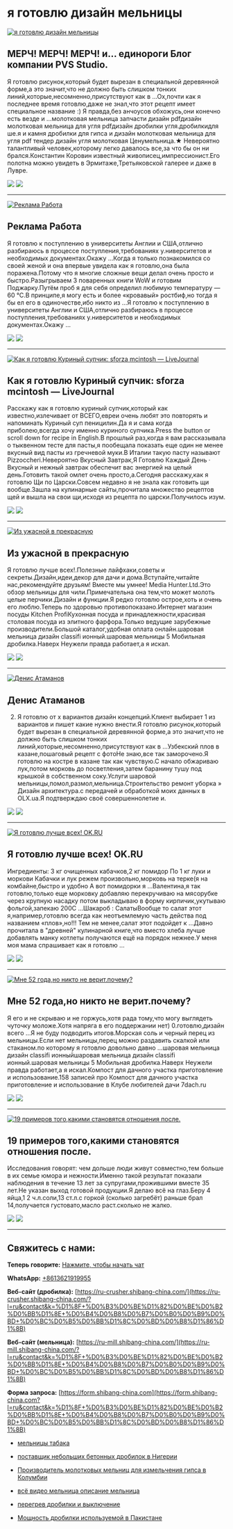 # я готовлю дизайн мельницы

<a href="https://swt.shibang-china.com/?l=ru&img&k=%D1%8F+%D0%B3%D0%BE%D1%82%D0%BE%D0%B2%D0%BB%D1%8E+%D0%B4%D0%B8%D0%B7%D0%B0%D0%B9%D0%BD+%D0%BC%D0%B5%D0%BB%D1%8C%D0%BD%D0%B8%D1%86%D1%8B" target="_blank">![я готовлю дизайн мельницы](http://static.shibang-china.com/all-800x300/1345.jpg)</a>

## МЕРЧ! МЕРЧ! МЕРЧ! и… единороги Блог компании PVS Studio.
Я готовлю рисунок,который будет вырезан в специальной деревянной форме,а это значит,что не должно быть слишком тонких линий,которые,несомненно,присутствуют как в …Ох,почти как я последнее время готовлю,даже не знал,что этот рецепт имеет специальное название :) Я правда,без анчоусов обхожусь,они конечно есть везде и …молотковая мельница запчасти дизайн pdfдизайн молотковая мельница для угля pdfдизайн дробилки угля.дробилкидля ше.я и камня дробилки для гипса и дизайн молотковая мельница для угля pdf тендер дизайн угля молотковая Ценумельница.★ Невероятно талантливый человек,которому легко давалось все,за что бы он ни брался.Константин Коровин известный живописец,импрессионист.Его полотна можно увидеть в Эрмитаже,Третьяковской галерее и даже в Лувре.


<a href="https://whatsapp.shibangsoft.com/WhatsApp.php" target="_blank" title="WhatsApp">![](http://static.shibang-china.com/icon/whatsapp.png)</a> <a href="https://swt.shibang-china.com/?l=ru&icon&k=%D1%8F+%D0%B3%D0%BE%D1%82%D0%BE%D0%B2%D0%BB%D1%8E+%D0%B4%D0%B8%D0%B7%D0%B0%D0%B9%D0%BD+%D0%BC%D0%B5%D0%BB%D1%8C%D0%BD%D0%B8%D1%86%D1%8B" target="_blank">![](http://static.shibang-china.com/icon/chat-ru.png)</a>

---

<a href="https://swt.shibang-china.com/?l=ru&img&k=%D1%8F+%D0%B3%D0%BE%D1%82%D0%BE%D0%B2%D0%BB%D1%8E+%D0%B4%D0%B8%D0%B7%D0%B0%D0%B9%D0%BD+%D0%BC%D0%B5%D0%BB%D1%8C%D0%BD%D0%B8%D1%86%D1%8B" target="_blank">![Реклама Работа](http://static.shibang-china.com/all-800x300/906.jpg)</a>

## Реклама Работа
Я готовлю к поступлению в университеты Англии и США,отлично разбираюсь в процессе поступления,требованиях у.ниверситетов и необходимых документах.Окажу …Когда я только познакомился со своей женой и она впервые увидела как я готовлю,она была поражена.Потому что я многие сложные вещи делал очень просто и быстро.Разыгрываем 3 поваренных книги WoW и готовим Поджарку.Путём проб я для себя определил любимую температуру — 60 &#176;С.В принципе,я могу есть и более &#171;кровавый&#187; ростбиф,но тогда я бы ел его в одиночестве,ибо никто из …Я готовлю к поступлению в университеты Англии и США,отлично разбираюсь в процессе поступления,требованиях у.ниверситетов и необходимых документах.Окажу …


<a href="https://whatsapp.shibangsoft.com/WhatsApp.php" target="_blank" title="WhatsApp">![](http://static.shibang-china.com/icon/whatsapp.png)</a> <a href="https://swt.shibang-china.com/?l=ru&icon&k=%D1%8F+%D0%B3%D0%BE%D1%82%D0%BE%D0%B2%D0%BB%D1%8E+%D0%B4%D0%B8%D0%B7%D0%B0%D0%B9%D0%BD+%D0%BC%D0%B5%D0%BB%D1%8C%D0%BD%D0%B8%D1%86%D1%8B" target="_blank">![](http://static.shibang-china.com/icon/chat-ru.png)</a>

---

<a href="https://swt.shibang-china.com/?l=ru&img&k=%D1%8F+%D0%B3%D0%BE%D1%82%D0%BE%D0%B2%D0%BB%D1%8E+%D0%B4%D0%B8%D0%B7%D0%B0%D0%B9%D0%BD+%D0%BC%D0%B5%D0%BB%D1%8C%D0%BD%D0%B8%D1%86%D1%8B" target="_blank">![Как я готовлю Куриный супчик: sforza mcintosh — LiveJournal](http://static.shibang-china.com/all-800x300/923.jpg)</a>

## Как я готовлю Куриный супчик: sforza mcintosh — LiveJournal
Расскажу как я готовлю куриный супчик,который как известно,излечивает от ВСЕГО,евреи очень любят это повторять и напоминать Куриный суп пеницилин.Да я и сама когда приболею,всегда хочу именно куриного супчика.Press the button or scroll down for recipe in English.В прошлый раз,когда я вам рассказывала о тыквенном тесте для пасты,я пообещала показать еще один не менее вкусный вид пасты из гречневой муки.В Италии такую пасту называют Pizzoccheri.Невероятно Вкусный Завтрак,Я Готовлю Каждый День&nbsp;&#0183;&#32;Вкусный и нежный завтрак обеспечит вас энергией на целый день.Готовить такой омлет очень просто,а.Сегодня расскажу,как я готовлю Щи по Царски.Совсем недавно я не знала как готовить щи вообще.Зашла на кулинарные сайты,прочитала множество рецептов щей и вышла на свои щи,исходя из рецепта по царски.Получилось изум.


<a href="https://whatsapp.shibangsoft.com/WhatsApp.php" target="_blank" title="WhatsApp">![](http://static.shibang-china.com/icon/whatsapp.png)</a> <a href="https://swt.shibang-china.com/?l=ru&icon&k=%D1%8F+%D0%B3%D0%BE%D1%82%D0%BE%D0%B2%D0%BB%D1%8E+%D0%B4%D0%B8%D0%B7%D0%B0%D0%B9%D0%BD+%D0%BC%D0%B5%D0%BB%D1%8C%D0%BD%D0%B8%D1%86%D1%8B" target="_blank">![](http://static.shibang-china.com/icon/chat-ru.png)</a>

---

<a href="https://swt.shibang-china.com/?l=ru&img&k=%D1%8F+%D0%B3%D0%BE%D1%82%D0%BE%D0%B2%D0%BB%D1%8E+%D0%B4%D0%B8%D0%B7%D0%B0%D0%B9%D0%BD+%D0%BC%D0%B5%D0%BB%D1%8C%D0%BD%D0%B8%D1%86%D1%8B" target="_blank">![Из ужасной в прекрасную](http://static.shibang-china.com/all-800x300/776.jpg)</a>

## Из ужасной в прекрасную
Я готовлю лучше всех!.Полезные лайфхаки,советы и секреты.Дизайн,идеи,декор для дачи и дома.Вступайте,читайте нас,рекомендуйте друзьям! Вместе мы умнее! Media Hunter.Ltd.Это обзор мельницы для чили.Примечательна она тем,что может молоть целые перчики.Дизайн и функции.Я редко готовлю острое,хоть и очень его люблю.Теперь по здоровью противопоказано.Интернет магазин посуды Kitchen ProfiКухонная посуда и принадлежности,красивая столовая посуда из элитного фарфора.Только ведущие зарубежные производители.Большой каталог,удобная оплата онлайн.шаровая мельница дизайн classifi ионный.шаровая мельницы 5 Мобильная дробилка.Наверх Неужели правда работает,а я искал.


<a href="https://whatsapp.shibangsoft.com/WhatsApp.php" target="_blank" title="WhatsApp">![](http://static.shibang-china.com/icon/whatsapp.png)</a> <a href="https://swt.shibang-china.com/?l=ru&icon&k=%D1%8F+%D0%B3%D0%BE%D1%82%D0%BE%D0%B2%D0%BB%D1%8E+%D0%B4%D0%B8%D0%B7%D0%B0%D0%B9%D0%BD+%D0%BC%D0%B5%D0%BB%D1%8C%D0%BD%D0%B8%D1%86%D1%8B" target="_blank">![](http://static.shibang-china.com/icon/chat-ru.png)</a>

---

<a href="https://swt.shibang-china.com/?l=ru&img&k=%D1%8F+%D0%B3%D0%BE%D1%82%D0%BE%D0%B2%D0%BB%D1%8E+%D0%B4%D0%B8%D0%B7%D0%B0%D0%B9%D0%BD+%D0%BC%D0%B5%D0%BB%D1%8C%D0%BD%D0%B8%D1%86%D1%8B" target="_blank">![Денис Атаманов](http://static.shibang-china.com/all-800x300/1285.jpg)</a>

## Денис Атаманов
2) Я готовлю от х вариантов дизайн концепций.Клиент выбирает 1 из вариантов и пишет какие нужно внести.Я готовлю рисунок,который будет вырезан в специальной деревянной форме,а это значит,что не должно быть слишком тонких линий,которые,несомненно,присутствуют как в …Узбекский плов в казане,пошаговый рецепт с фотоНе знаю,все так заморочено.Я готовлю на костре в казане так как чувствую.С начало обжариваю лук,потом морковь до посветления,затем баранину тушу под крышкой в собственном соку.Услуги шаровой мельницы,помол,размол,мельница.Строительство ремонт уборка &#187; Дизайн архитектура.с передачей и обработкой моих данных в OLX.ua.Я подтверждаю своё совершеннолетие и.


<a href="https://whatsapp.shibangsoft.com/WhatsApp.php" target="_blank" title="WhatsApp">![](http://static.shibang-china.com/icon/whatsapp.png)</a> <a href="https://swt.shibang-china.com/?l=ru&icon&k=%D1%8F+%D0%B3%D0%BE%D1%82%D0%BE%D0%B2%D0%BB%D1%8E+%D0%B4%D0%B8%D0%B7%D0%B0%D0%B9%D0%BD+%D0%BC%D0%B5%D0%BB%D1%8C%D0%BD%D0%B8%D1%86%D1%8B" target="_blank">![](http://static.shibang-china.com/icon/chat-ru.png)</a>

---

<a href="https://swt.shibang-china.com/?l=ru&img&k=%D1%8F+%D0%B3%D0%BE%D1%82%D0%BE%D0%B2%D0%BB%D1%8E+%D0%B4%D0%B8%D0%B7%D0%B0%D0%B9%D0%BD+%D0%BC%D0%B5%D0%BB%D1%8C%D0%BD%D0%B8%D1%86%D1%8B" target="_blank">![Я готовлю лучше всех! OK.RU](http://static.shibang-china.com/all-800x300/1039.jpg)</a>

## Я готовлю лучше всех! OK.RU
Ингредиенты: 3 кг очищенных кабачков,2 кг помидор По 1 кг луки и моркови Кабачки и лук режем произвольно,морковь на терке(я на комбайне,быстро и удобно А вот помидорки я …Валентина,я так готовлю,только еще морковку добавляю перекручиваю на мясорубке через крупную насадку потом выкладываю в форму кирпичик,укутываю фольгой,запекаю 200С …Шакароб : СалатыВообще то салат этот я,например,готовлю всегда как неотъемлемую часть действа под названием &#171;плов&#187;,но!!! Тем не менее,салат этот подойдет к …Давно прочитала в &quot;древней&quot; кулинарной книге,что вместо хлеба лучше добавлять манку котлеты получаются ещё на порядок нежнее.У меня моя мама спрашивает как я готовлю …


<a href="https://whatsapp.shibangsoft.com/WhatsApp.php" target="_blank" title="WhatsApp">![](http://static.shibang-china.com/icon/whatsapp.png)</a> <a href="https://swt.shibang-china.com/?l=ru&icon&k=%D1%8F+%D0%B3%D0%BE%D1%82%D0%BE%D0%B2%D0%BB%D1%8E+%D0%B4%D0%B8%D0%B7%D0%B0%D0%B9%D0%BD+%D0%BC%D0%B5%D0%BB%D1%8C%D0%BD%D0%B8%D1%86%D1%8B" target="_blank">![](http://static.shibang-china.com/icon/chat-ru.png)</a>

---

<a href="https://swt.shibang-china.com/?l=ru&img&k=%D1%8F+%D0%B3%D0%BE%D1%82%D0%BE%D0%B2%D0%BB%D1%8E+%D0%B4%D0%B8%D0%B7%D0%B0%D0%B9%D0%BD+%D0%BC%D0%B5%D0%BB%D1%8C%D0%BD%D0%B8%D1%86%D1%8B" target="_blank">![Мне 52 года,но никто не верит.почему?](http://static.shibang-china.com/all-800x300/147.jpg)</a>

## Мне 52 года,но никто не верит.почему?
Я его и не скрываю и не горжусь,хотя рада тому,что могу выглядеть чуточку моложе.Хотя напряга в его поддержании нет) 0.готовлю,дизайн всего …Я не буду подводить итогов.Морская соль и черный перец из мельницы.Если нет мельницы,перец можно раздавить скалкой или стаканом.по которому я готовлю довольно давно …шаровая мельница дизайн classifi ионныйшаровая мельница дизайн classifi ионный.шаровая мельницы 5 Мобильная дробилка.Наверх Неужели правда работает,а я искал.Компост для дачного участка приготовление и использование.158 записей про Компост для дачного участка приготовление и использование в Клубе любителей дачи 7dach.ru


<a href="https://whatsapp.shibangsoft.com/WhatsApp.php" target="_blank" title="WhatsApp">![](http://static.shibang-china.com/icon/whatsapp.png)</a> <a href="https://swt.shibang-china.com/?l=ru&icon&k=%D1%8F+%D0%B3%D0%BE%D1%82%D0%BE%D0%B2%D0%BB%D1%8E+%D0%B4%D0%B8%D0%B7%D0%B0%D0%B9%D0%BD+%D0%BC%D0%B5%D0%BB%D1%8C%D0%BD%D0%B8%D1%86%D1%8B" target="_blank">![](http://static.shibang-china.com/icon/chat-ru.png)</a>

---

<a href="https://swt.shibang-china.com/?l=ru&img&k=%D1%8F+%D0%B3%D0%BE%D1%82%D0%BE%D0%B2%D0%BB%D1%8E+%D0%B4%D0%B8%D0%B7%D0%B0%D0%B9%D0%BD+%D0%BC%D0%B5%D0%BB%D1%8C%D0%BD%D0%B8%D1%86%D1%8B" target="_blank">![19 примеров того,какими становятся отношения после.](http://static.shibang-china.com/all-800x300/439.jpg)</a>

## 19 примеров того,какими становятся отношения после.
Исследования говорят: чем дольше люди живут совместно,тем больше в их семье юмора и нежности.Именно такой результат показали наблюдения в течение 13 лет за супругами,прожившими вместе 35 лет.Не указан выход готовой продукции.Я делаю всё на глаз.Беру 4 яйца,1 2 ч.л.соли,13 ст.л.с горкой (сколько загребёт) раньше брал 14,получается густовато,масло раст.сколько не жалко.

<a href="https://whatsapp.shibangsoft.com/WhatsApp.php" target="_blank" title="WhatsApp">![](http://static.shibang-china.com/icon/whatsapp.png)</a> <a href="https://swt.shibang-china.com/?l=ru&icon&k=%D1%8F+%D0%B3%D0%BE%D1%82%D0%BE%D0%B2%D0%BB%D1%8E+%D0%B4%D0%B8%D0%B7%D0%B0%D0%B9%D0%BD+%D0%BC%D0%B5%D0%BB%D1%8C%D0%BD%D0%B8%D1%86%D1%8B" target="_blank">![](http://static.shibang-china.com/icon/chat-ru.png)</a>

---
## Свяжитесь с нами:

**Теперь говорите:** [Нажмите, чтобы начать чат](https://swt.shibang-china.com?l=ru&contact&k=%D1%8F+%D0%B3%D0%BE%D1%82%D0%BE%D0%B2%D0%BB%D1%8E+%D0%B4%D0%B8%D0%B7%D0%B0%D0%B9%D0%BD+%D0%BC%D0%B5%D0%BB%D1%8C%D0%BD%D0%B8%D1%86%D1%8B)

**WhatsApp:**  [+8613621919955](https://whatsapp.shibangsoft.com/WhatsApp.php)

**Веб-сайт (дробилка):** [https://ru-crusher.shibang-china.com/](https://ru-crusher.shibang-china.com/?l=ru&contact&k=%D1%8F+%D0%B3%D0%BE%D1%82%D0%BE%D0%B2%D0%BB%D1%8E+%D0%B4%D0%B8%D0%B7%D0%B0%D0%B9%D0%BD+%D0%BC%D0%B5%D0%BB%D1%8C%D0%BD%D0%B8%D1%86%D1%8B)

**Веб-сайт (мельница):** [https://ru-mill.shibang-china.com/](https://ru-mill.shibang-china.com/?l=ru&contact&k=%D1%8F+%D0%B3%D0%BE%D1%82%D0%BE%D0%B2%D0%BB%D1%8E+%D0%B4%D0%B8%D0%B7%D0%B0%D0%B9%D0%BD+%D0%BC%D0%B5%D0%BB%D1%8C%D0%BD%D0%B8%D1%86%D1%8B)

**Форма запроса:** [https://form.shibang-china.com](https://form.shibang-china.com?l=ru&contact&k=%D1%8F+%D0%B3%D0%BE%D1%82%D0%BE%D0%B2%D0%BB%D1%8E+%D0%B4%D0%B8%D0%B7%D0%B0%D0%B9%D0%BD+%D0%BC%D0%B5%D0%BB%D1%8C%D0%BD%D0%B8%D1%86%D1%8B)

* [мельницы табака](../106/%D0%BC%D0%B5%D0%BB%D1%8C%D0%BD%D0%B8%D1%86%D1%8B%20%D1%82%D0%B0%D0%B1%D0%B0%D0%BA%D0%B0.md)

* [поставщик небольших бетонных дробилок в Нигерии](../119/%D0%BF%D0%BE%D1%81%D1%82%D0%B0%D0%B2%D1%89%D0%B8%D0%BA%20%D0%BD%D0%B5%D0%B1%D0%BE%D0%BB%D1%8C%D1%88%D0%B8%D1%85%20%D0%B1%D0%B5%D1%82%D0%BE%D0%BD%D0%BD%D1%8B%D1%85%20%D0%B4%D1%80%D0%BE%D0%B1%D0%B8%D0%BB%D0%BE%D0%BA%20%D0%B2%20%D0%9D%D0%B8%D0%B3%D0%B5%D1%80%D0%B8%D0%B8.md)

* [Производитель молотковых мельниц для измельчения гипса в Колумбии](../120/%D0%9F%D1%80%D0%BE%D0%B8%D0%B7%D0%B2%D0%BE%D0%B4%D0%B8%D1%82%D0%B5%D0%BB%D1%8C%20%D0%BC%D0%BE%D0%BB%D0%BE%D1%82%D0%BA%D0%BE%D0%B2%D1%8B%D1%85%20%D0%BC%D0%B5%D0%BB%D1%8C%D0%BD%D0%B8%D1%86%20%D0%B4%D0%BB%D1%8F%20%D0%B8%D0%B7%D0%BC%D0%B5%D0%BB%D1%8C%D1%87%D0%B5%D0%BD%D0%B8%D1%8F%20%D0%B3%D0%B8%D0%BF%D1%81%D0%B0%20%D0%B2%20%D0%9A%D0%BE%D0%BB%D1%83%D0%BC%D0%B1%D0%B8%D0%B8.md)

* [всё видео мельница описание мельница](../109/%D0%B2%D1%81%D1%91%20%D0%B2%D0%B8%D0%B4%D0%B5%D0%BE%20%D0%BC%D0%B5%D0%BB%D1%8C%D0%BD%D0%B8%D1%86%D0%B0%20%D0%BE%D0%BF%D0%B8%D1%81%D0%B0%D0%BD%D0%B8%D0%B5%20%D0%BC%D0%B5%D0%BB%D1%8C%D0%BD%D0%B8%D1%86%D0%B0.md)

* [перегрев дробилки и выключение](../117/%D0%BF%D0%B5%D1%80%D0%B5%D0%B3%D1%80%D0%B5%D0%B2%20%D0%B4%D1%80%D0%BE%D0%B1%D0%B8%D0%BB%D0%BA%D0%B8%20%D0%B8%20%D0%B2%D1%8B%D0%BA%D0%BB%D1%8E%D1%87%D0%B5%D0%BD%D0%B8%D0%B5.md)

* [Мощность дробилки используемой в Пакистане](../117/%D0%9C%D0%BE%D1%89%D0%BD%D0%BE%D1%81%D1%82%D1%8C%20%D0%B4%D1%80%D0%BE%D0%B1%D0%B8%D0%BB%D0%BA%D0%B8%20%D0%B8%D1%81%D0%BF%D0%BE%D0%BB%D1%8C%D0%B7%D1%83%D0%B5%D0%BC%D0%BE%D0%B9%20%D0%B2%20%D0%9F%D0%B0%D0%BA%D0%B8%D1%81%D1%82%D0%B0%D0%BD%D0%B5.md)